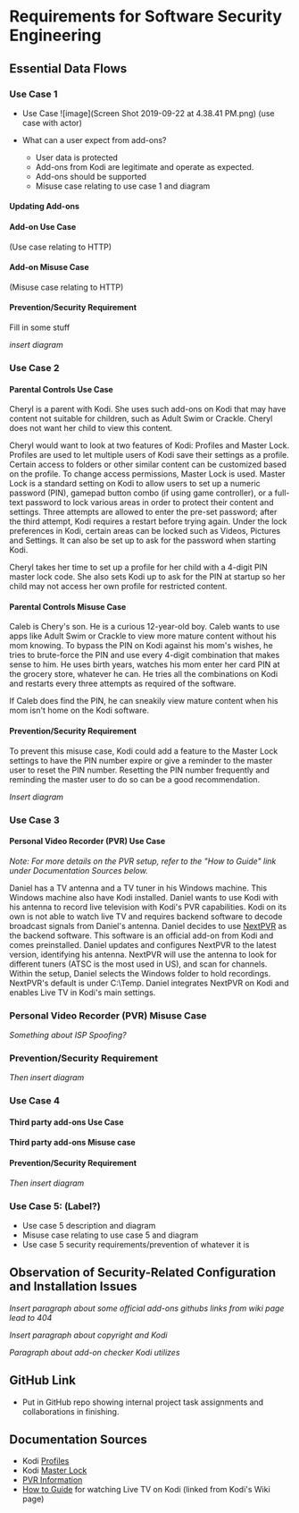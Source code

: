 # Requirements for Software Security Engineering

## Essential Data Flows

### Use Case 1

* Use Case ![image](Screen Shot 2019-09-22 at 4.38.41 PM.png) (use case with actor)

* What can a user expect from add-ons?
  * User data is protected
  * Add-ons from Kodi are legitimate and operate as expected.
  * Add-ons should be supported
  * Misuse case relating to use case 1 and diagram

#### Updating Add-ons

#### Add-on Use Case

(Use case relating to HTTP)

#### Add-on Misuse Case

(Misuse case relating to HTTP)

#### Prevention/Security Requirement

Fill in some stuff

*insert diagram*

### Use Case 2

#### Parental Controls Use Case

Cheryl is a parent with Kodi. She uses such add-ons on Kodi that may have content not suitable for children, such as Adult Swim or Crackle. Cheryl does not want her child to view this content.

Cheryl would want to look at two features of Kodi: Profiles and Master Lock. Profiles are used to let multiple users of Kodi save their settings as a profile. Certain access to folders or other similar content can be customized based on the profile. To change access permissions, Master Lock is used. 
Master Lock is a standard setting on Kodi to allow users to set up a numeric password (PIN), gamepad button combo (if using game controller), or a full-text password to lock various areas in order to protect their content and settings. Three attempts are allowed to enter the pre-set password; after the third attempt, Kodi requires a restart before trying again. Under the lock preferences in Kodi, certain areas can be locked such as Videos, Pictures and Settings. It can also be set up to ask for the password when starting Kodi.

Cheryl takes her time to set up a profile for her child with a 4-digit PIN master lock code. She also sets Kodi up to ask for the PIN at startup so her child may not access her own profile for restricted content.

#### Parental Controls Misuse Case

Caleb is Chery's son. He is a curious 12-year-old boy. Caleb wants to use apps like Adult Swim or Crackle to view more mature content without his mom knowing. To bypass the PIN on Kodi against his mom's wishes, he tries to brute-force the PIN and use every 4-digit combination that makes sense to him. He uses birth years, watches his mom enter her card PIN at the grocery store, whatever he can. He tries all the combinations on Kodi and restarts every three attempts as required of the software.

If Caleb does find the PIN, he can sneakily view mature content when his mom isn't home on the Kodi software.

#### Prevention/Security Requirement

To prevent this misuse case, Kodi could add a feature to the Master Lock settings to have the PIN number expire or give a reminder to the master user to reset the PIN number. Resetting the PIN number frequently and reminding the master user to do so can be a good recommendation.

*Insert diagram*

### Use Case 3

#### Personal Video Recorder (PVR) Use Case

*Note: For more details on the PVR setup, refer to the "How to Guide" link under Documentation Sources below.*

Daniel has a TV antenna and a TV tuner in his Windows machine. This Windows machine also have Kodi installed. Daniel wants to use Kodi with his antenna to record live television with Kodi's PVR capabilities. Kodi on its own is not able to watch live TV and requires backend software to decode broadcast signals from Daniel's antenna. Daniel decides to use [NextPVR](https://kodi.wiki/view/NextPVR) as the backend software. This software is an official add-on from Kodi and comes preinstalled. Daniel updates and configures NextPVR to the latest version, identifying his antenna. NextPVR will use the antenna to look for different tuners (ATSC is the most used in US), and scan for channels. Within the setup, Daniel selects the Windows folder to hold recordings. NextPVR's default is under C:\Temp. Daniel integrates NextPVR on Kodi and enables Live TV in Kodi's main settings.

### Personal Video Recorder (PVR) Misuse Case

*Something about ISP Spoofing?*

### Prevention/Security Requirement

*Then insert diagram*

### Use Case 4

#### Third party add-ons Use Case

#### Third party add-ons Misuse case

#### Prevention/Security Requirement

*Then insert diagram*

### Use Case 5: (Label?)

* Use case 5 description and diagram
* Misuse case relating to use case 5 and diagram
* Use case 5 security requirements/prevention of whatever it is

## Observation of Security-Related Configuration and Installation Issues

*Insert paragraph about some official add-ons githubs links from wiki page lead to 404*

*Insert paragraph about copyright and Kodi*

*Paragraph about add-on checker Kodi utilizes*

## GitHub Link

* Put in GitHub repo showing internal project task assignments and collaborations in finishing. 

## Documentation Sources

* Kodi [Profiles](https://kodi.wiki/view/Profiles)
* Kodi [Master Lock](https://kodi.wiki/view/Settings/Interface/Master_lock)
* [PVR Information](https://kodi.wiki/view/PVR_FAQ)
* [How to Guide](https://www.howtogeek.com/247311/how-to-watch-live-tv-on-your-kodi-media-center-with-nextpvr/) for watching Live TV on Kodi (linked from Kodi's Wiki page)
